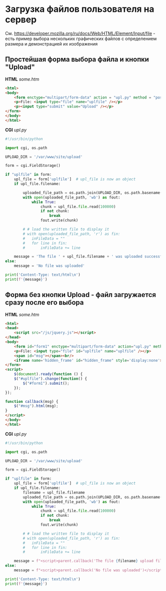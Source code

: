 # Загрузка файлов пользователя на сервер

См. <https://developer.mozilla.org/ru/docs/Web/HTML/Element/Input/file> - есть пример выбора нескольких графических файлов с определением размера и демонстрацией их  изображения 

## Простейшая форма выбора файла и кнопки "Upload"

**HTML** _some.htm_

```html
<html>
<body>
	<form enctype="multipart/form-data" action = "upl.py" method = "post">
	<p>File: <input type="file" name="uplfile" /></p>
	<p><input type="submit" value="Upload" /></p>
</form>
</body>
</html>
```

**CGI**  _upl.py_

```python
#!/usr/bin/python

import cgi, os.path

UPLOAD_DIR = '/var/www/site/upload'

form = cgi.FieldStorage()

if "uplfile" in form:
	upl_file = form['uplfile']  # upl_file is now an object
	if upl_file.filename:

		uploaded_file_path = os.path.join(UPLOAD_DIR, os.path.basename(upl_file.filename))
		with open(uploaded_file_path, 'wb') as fout:
			while True:
				chunk = upl_file.file.read(100000)
				if not chunk:
					break
				fout.write(chunk)

		# # load the written file to display it
		# with open(uploaded_file_path, 'r') as fin:
		# 	inFileData = ""
		# 	for line in fin:
		# 		inFileData += line

	message = 'The file ' + upl_file.filename + ' was uploaded successfully'
else:
	message = 'No file was uploaded'

print('Content-Type: text/html\n')
print(f'{message}')
```

## Форма без кнопки Upload - файл загружается сразу после его выбора

**HTML** _some.htm_

```html
<html>
<head>
	<script src="/js/jquery.js"></script>
</head>
<body>
	<form id="form1" enctype="multipart/form-data" action="upl.py" method="post" target="hidden_frame" >
	<p>File: <input type="file" id="uplfile" name="uplfile" /></p>
	<span id="msg"></span><br/>
	<iframe name='hidden_frame' id="hidden_frame" style='display:none'></iframe>
</form>
<script>
	$(document).ready(function () {
	$("#uplfile").change(function() {
		$("#form1").submit();
	});
});

function callback(msg) {
	$("#msg").html(msg);
}
</script>
</body>
</html>
```

**CGI**  _upl.py_

```python
#!/usr/bin/python

import cgi, os.path

UPLOAD_DIR = '/var/www/site/upload'

form = cgi.FieldStorage()

if "uplfile" in form:
	upl_file = form['uplfile']  # upl_file is now an object
	if upl_file.filename:
		filename = upl_file.filename
		uploaded_file_path = os.path.join(UPLOAD_DIR, os.path.basename(filename))
		with open(uploaded_file_path, 'wb') as fout:
			while True:
				chunk = upl_file.file.read(100000)
				if not chunk:
					break
				fout.write(chunk)

		# # load the written file to display it
		# with open(uploaded_file_path, 'r') as fin:
		# 	inFileData = ""
		# 	for line in fin:
		# 		inFileData += line

	message = f"<script>parent.callback('The file {filename} upload file success')</script>"
else:
	message = f"<script>parent.callback('No file was uploaded')</script>"

print('Content-Type: text/html\n')
print(f'{message}')
```
